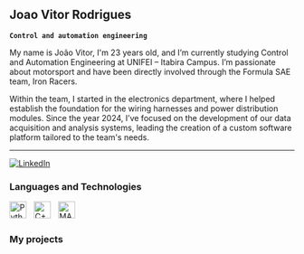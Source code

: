 ## Joao Vitor Rodrigues
**`Control and automation engineering`**

My name is João Vitor, I'm 23 years old, and I’m currently studying Control and Automation Engineering at UNIFEI – Itabira Campus. I’m passionate about motorsport and have been directly involved through the Formula SAE team, Iron Racers.

Within the team, I started in the electronics department, where I helped establish the foundation for the wiring harnesses and power distribution modules. Since the year 2024, I’ve focused on the development of our data acquisition and analysis systems, leading the creation of a custom software platform tailored to the team's needs.

---
<p align="left">
    <a href="https://www.linkedin.com/in/joao-vitor-rodrigues-10780b210/" target="_blank">
        <img 
            alt="LinkedIn" 
            title="Connect with me on LinkedIn" 
            src="https://img.shields.io/badge/LinkedIn-Connect-blue?logo=linkedin&logoColor=white&style=for-the-badge"
        />
    </a>
</p>



### Languages and Technologies

<img 
    align="left" 
    alt="Python" 
    title="Python"
    width="30px" 
    style="padding-right: 10px;" 
    src="https://cdn.jsdelivr.net/gh/devicons/devicon@latest/icons/python/python-original.svg" 
/>

<img 
    align="left" 
    alt="C++" 
    title="C++"
    width="30px" 
    style="padding-right: 10px;" 
    src="https://cdn.jsdelivr.net/gh/devicons/devicon@latest/icons/cplusplus/cplusplus-original.svg" 
/>

<img 
    align="left" 
    alt="MATLAB" 
    title="MATLAB"
    width="30px" 
    style="padding-right: 10px;" 
    src="https://cdn.jsdelivr.net/gh/devicons/devicon@latest/icons/matlab/matlab-original.svg" 
/>

<br/>
<br/>

### My projects
